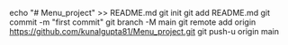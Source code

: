 echo "# Menu_project" >> README.md
git init
git add README.md
git commit -m "first commit"
git branch -M main
git remote add origin https://github.com/kunalgupta81/Menu_project.git
git push-u origin main
